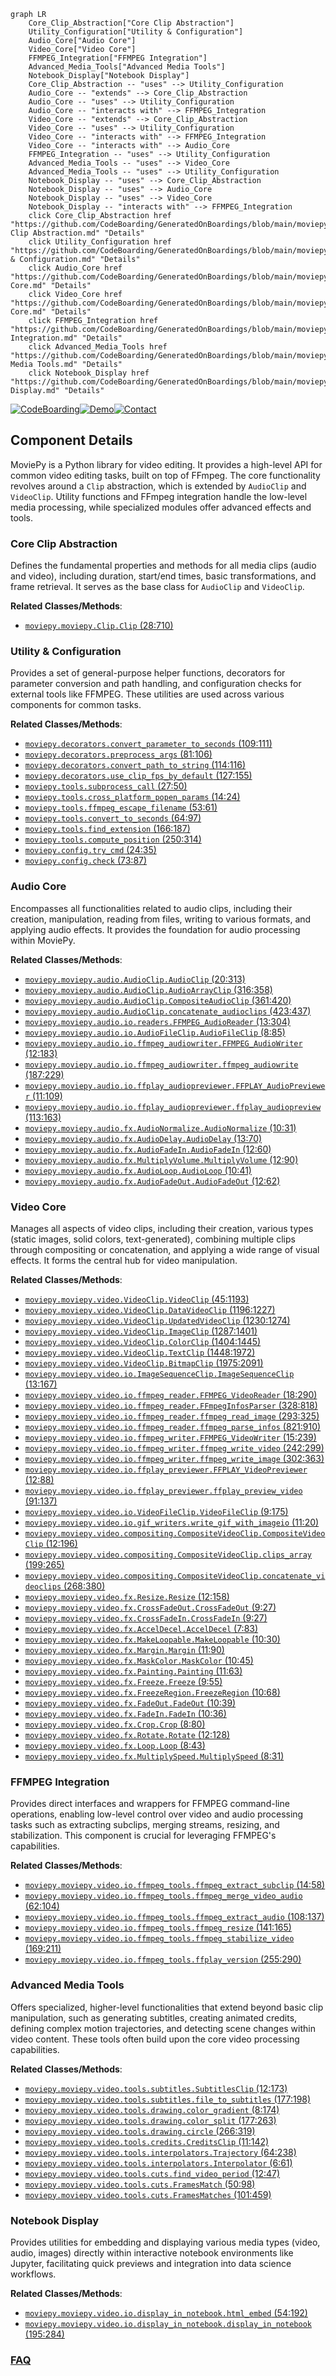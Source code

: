 ```mermaid
graph LR
    Core_Clip_Abstraction["Core Clip Abstraction"]
    Utility_Configuration["Utility & Configuration"]
    Audio_Core["Audio Core"]
    Video_Core["Video Core"]
    FFMPEG_Integration["FFMPEG Integration"]
    Advanced_Media_Tools["Advanced Media Tools"]
    Notebook_Display["Notebook Display"]
    Core_Clip_Abstraction -- "uses" --> Utility_Configuration
    Audio_Core -- "extends" --> Core_Clip_Abstraction
    Audio_Core -- "uses" --> Utility_Configuration
    Audio_Core -- "interacts with" --> FFMPEG_Integration
    Video_Core -- "extends" --> Core_Clip_Abstraction
    Video_Core -- "uses" --> Utility_Configuration
    Video_Core -- "interacts with" --> FFMPEG_Integration
    Video_Core -- "interacts with" --> Audio_Core
    FFMPEG_Integration -- "uses" --> Utility_Configuration
    Advanced_Media_Tools -- "uses" --> Video_Core
    Advanced_Media_Tools -- "uses" --> Utility_Configuration
    Notebook_Display -- "uses" --> Core_Clip_Abstraction
    Notebook_Display -- "uses" --> Audio_Core
    Notebook_Display -- "uses" --> Video_Core
    Notebook_Display -- "interacts with" --> FFMPEG_Integration
    click Core_Clip_Abstraction href "https://github.com/CodeBoarding/GeneratedOnBoardings/blob/main/moviepy/Core Clip Abstraction.md" "Details"
    click Utility_Configuration href "https://github.com/CodeBoarding/GeneratedOnBoardings/blob/main/moviepy/Utility & Configuration.md" "Details"
    click Audio_Core href "https://github.com/CodeBoarding/GeneratedOnBoardings/blob/main/moviepy/Audio Core.md" "Details"
    click Video_Core href "https://github.com/CodeBoarding/GeneratedOnBoardings/blob/main/moviepy/Video Core.md" "Details"
    click FFMPEG_Integration href "https://github.com/CodeBoarding/GeneratedOnBoardings/blob/main/moviepy/FFMPEG Integration.md" "Details"
    click Advanced_Media_Tools href "https://github.com/CodeBoarding/GeneratedOnBoardings/blob/main/moviepy/Advanced Media Tools.md" "Details"
    click Notebook_Display href "https://github.com/CodeBoarding/GeneratedOnBoardings/blob/main/moviepy/Notebook Display.md" "Details"
```
[![CodeBoarding](https://img.shields.io/badge/Generated%20by-CodeBoarding-9cf?style=flat-square)](https://github.com/CodeBoarding/CodeBoarding)[![Demo](https://img.shields.io/badge/Try%20our-Demo-blue?style=flat-square)](https://www.codeboarding.org/demo)[![Contact](https://img.shields.io/badge/Contact%20us%20-%20contact@codeboarding.org-lightgrey?style=flat-square)](mailto:contact@codeboarding.org)

## Component Details

MoviePy is a Python library for video editing. It provides a high-level API for common video editing tasks, built on top of FFmpeg. The core functionality revolves around a `Clip` abstraction, which is extended by `AudioClip` and `VideoClip`. Utility functions and FFmpeg integration handle the low-level media processing, while specialized modules offer advanced effects and tools.

### Core Clip Abstraction
Defines the fundamental properties and methods for all media clips (audio and video), including duration, start/end times, basic transformations, and frame retrieval. It serves as the base class for `AudioClip` and `VideoClip`.


**Related Classes/Methods**:

- <a href="https://github.com/Zulko/moviepy/blob/master/moviepy/Clip.py#L28-L710" target="_blank" rel="noopener noreferrer">`moviepy.moviepy.Clip.Clip` (28:710)</a>


### Utility & Configuration
Provides a set of general-purpose helper functions, decorators for parameter conversion and path handling, and configuration checks for external tools like FFMPEG. These utilities are used across various components for common tasks.


**Related Classes/Methods**:

- <a href="https://github.com/Zulko/moviepy/blob/master/moviepy/decorators.py#L109-L111" target="_blank" rel="noopener noreferrer">`moviepy.decorators.convert_parameter_to_seconds` (109:111)</a>
- <a href="https://github.com/Zulko/moviepy/blob/master/moviepy/decorators.py#L81-L106" target="_blank" rel="noopener noreferrer">`moviepy.decorators.preprocess_args` (81:106)</a>
- <a href="https://github.com/Zulko/moviepy/blob/master/moviepy/decorators.py#L114-L116" target="_blank" rel="noopener noreferrer">`moviepy.decorators.convert_path_to_string` (114:116)</a>
- <a href="https://github.com/Zulko/moviepy/blob/master/moviepy/decorators.py#L127-L155" target="_blank" rel="noopener noreferrer">`moviepy.decorators.use_clip_fps_by_default` (127:155)</a>
- <a href="https://github.com/Zulko/moviepy/blob/master/moviepy/tools.py#L27-L50" target="_blank" rel="noopener noreferrer">`moviepy.tools.subprocess_call` (27:50)</a>
- <a href="https://github.com/Zulko/moviepy/blob/master/moviepy/tools.py#L14-L24" target="_blank" rel="noopener noreferrer">`moviepy.tools.cross_platform_popen_params` (14:24)</a>
- <a href="https://github.com/Zulko/moviepy/blob/master/moviepy/tools.py#L53-L61" target="_blank" rel="noopener noreferrer">`moviepy.tools.ffmpeg_escape_filename` (53:61)</a>
- <a href="https://github.com/Zulko/moviepy/blob/master/moviepy/tools.py#L64-L97" target="_blank" rel="noopener noreferrer">`moviepy.tools.convert_to_seconds` (64:97)</a>
- <a href="https://github.com/Zulko/moviepy/blob/master/moviepy/tools.py#L166-L187" target="_blank" rel="noopener noreferrer">`moviepy.tools.find_extension` (166:187)</a>
- <a href="https://github.com/Zulko/moviepy/blob/master/moviepy/tools.py#L250-L314" target="_blank" rel="noopener noreferrer">`moviepy.tools.compute_position` (250:314)</a>
- <a href="https://github.com/Zulko/moviepy/blob/master/moviepy/config.py#L24-L35" target="_blank" rel="noopener noreferrer">`moviepy.config.try_cmd` (24:35)</a>
- <a href="https://github.com/Zulko/moviepy/blob/master/moviepy/config.py#L73-L87" target="_blank" rel="noopener noreferrer">`moviepy.config.check` (73:87)</a>


### Audio Core
Encompasses all functionalities related to audio clips, including their creation, manipulation, reading from files, writing to various formats, and applying audio effects. It provides the foundation for audio processing within MoviePy.


**Related Classes/Methods**:

- <a href="https://github.com/Zulko/moviepy/blob/master/moviepy/audio/AudioClip.py#L20-L313" target="_blank" rel="noopener noreferrer">`moviepy.moviepy.audio.AudioClip.AudioClip` (20:313)</a>
- <a href="https://github.com/Zulko/moviepy/blob/master/moviepy/audio/AudioClip.py#L316-L358" target="_blank" rel="noopener noreferrer">`moviepy.moviepy.audio.AudioClip.AudioArrayClip` (316:358)</a>
- <a href="https://github.com/Zulko/moviepy/blob/master/moviepy/audio/AudioClip.py#L361-L420" target="_blank" rel="noopener noreferrer">`moviepy.moviepy.audio.AudioClip.CompositeAudioClip` (361:420)</a>
- <a href="https://github.com/Zulko/moviepy/blob/master/moviepy/audio/AudioClip.py#L423-L437" target="_blank" rel="noopener noreferrer">`moviepy.moviepy.audio.AudioClip.concatenate_audioclips` (423:437)</a>
- <a href="https://github.com/Zulko/moviepy/blob/master/moviepy/audio/io/readers.py#L13-L304" target="_blank" rel="noopener noreferrer">`moviepy.moviepy.audio.io.readers.FFMPEG_AudioReader` (13:304)</a>
- <a href="https://github.com/Zulko/moviepy/blob/master/moviepy/audio/io/AudioFileClip.py#L8-L85" target="_blank" rel="noopener noreferrer">`moviepy.moviepy.audio.io.AudioFileClip.AudioFileClip` (8:85)</a>
- <a href="https://github.com/Zulko/moviepy/blob/master/moviepy/audio/io/ffmpeg_audiowriter.py#L12-L183" target="_blank" rel="noopener noreferrer">`moviepy.moviepy.audio.io.ffmpeg_audiowriter.FFMPEG_AudioWriter` (12:183)</a>
- <a href="https://github.com/Zulko/moviepy/blob/master/moviepy/audio/io/ffmpeg_audiowriter.py#L187-L229" target="_blank" rel="noopener noreferrer">`moviepy.moviepy.audio.io.ffmpeg_audiowriter.ffmpeg_audiowrite` (187:229)</a>
- <a href="https://github.com/Zulko/moviepy/blob/master/moviepy/audio/io/ffplay_audiopreviewer.py#L11-L109" target="_blank" rel="noopener noreferrer">`moviepy.moviepy.audio.io.ffplay_audiopreviewer.FFPLAY_AudioPreviewer` (11:109)</a>
- <a href="https://github.com/Zulko/moviepy/blob/master/moviepy/audio/io/ffplay_audiopreviewer.py#L113-L163" target="_blank" rel="noopener noreferrer">`moviepy.moviepy.audio.io.ffplay_audiopreviewer.ffplay_audiopreview` (113:163)</a>
- <a href="https://github.com/Zulko/moviepy/blob/master/moviepy/audio/fx/AudioNormalize.py#L10-L31" target="_blank" rel="noopener noreferrer">`moviepy.moviepy.audio.fx.AudioNormalize.AudioNormalize` (10:31)</a>
- <a href="https://github.com/Zulko/moviepy/blob/master/moviepy/audio/fx/AudioDelay.py#L13-L70" target="_blank" rel="noopener noreferrer">`moviepy.moviepy.audio.fx.AudioDelay.AudioDelay` (13:70)</a>
- <a href="https://github.com/Zulko/moviepy/blob/master/moviepy/audio/fx/AudioFadeIn.py#L12-L60" target="_blank" rel="noopener noreferrer">`moviepy.moviepy.audio.fx.AudioFadeIn.AudioFadeIn` (12:60)</a>
- <a href="https://github.com/Zulko/moviepy/blob/master/moviepy/audio/fx/MultiplyVolume.py#L12-L90" target="_blank" rel="noopener noreferrer">`moviepy.moviepy.audio.fx.MultiplyVolume.MultiplyVolume` (12:90)</a>
- <a href="https://github.com/Zulko/moviepy/blob/master/moviepy/audio/fx/AudioLoop.py#L10-L41" target="_blank" rel="noopener noreferrer">`moviepy.moviepy.audio.fx.AudioLoop.AudioLoop` (10:41)</a>
- <a href="https://github.com/Zulko/moviepy/blob/master/moviepy/audio/fx/AudioFadeOut.py#L12-L62" target="_blank" rel="noopener noreferrer">`moviepy.moviepy.audio.fx.AudioFadeOut.AudioFadeOut` (12:62)</a>


### Video Core
Manages all aspects of video clips, including their creation, various types (static images, solid colors, text-generated), combining multiple clips through compositing or concatenation, and applying a wide range of visual effects. It forms the central hub for video manipulation.


**Related Classes/Methods**:

- <a href="https://github.com/Zulko/moviepy/blob/master/moviepy/video/VideoClip.py#L45-L1193" target="_blank" rel="noopener noreferrer">`moviepy.moviepy.video.VideoClip.VideoClip` (45:1193)</a>
- <a href="https://github.com/Zulko/moviepy/blob/master/moviepy/video/VideoClip.py#L1196-L1227" target="_blank" rel="noopener noreferrer">`moviepy.moviepy.video.VideoClip.DataVideoClip` (1196:1227)</a>
- <a href="https://github.com/Zulko/moviepy/blob/master/moviepy/video/VideoClip.py#L1230-L1274" target="_blank" rel="noopener noreferrer">`moviepy.moviepy.video.VideoClip.UpdatedVideoClip` (1230:1274)</a>
- <a href="https://github.com/Zulko/moviepy/blob/master/moviepy/video/VideoClip.py#L1287-L1401" target="_blank" rel="noopener noreferrer">`moviepy.moviepy.video.VideoClip.ImageClip` (1287:1401)</a>
- <a href="https://github.com/Zulko/moviepy/blob/master/moviepy/video/VideoClip.py#L1404-L1445" target="_blank" rel="noopener noreferrer">`moviepy.moviepy.video.VideoClip.ColorClip` (1404:1445)</a>
- <a href="https://github.com/Zulko/moviepy/blob/master/moviepy/video/VideoClip.py#L1448-L1972" target="_blank" rel="noopener noreferrer">`moviepy.moviepy.video.VideoClip.TextClip` (1448:1972)</a>
- <a href="https://github.com/Zulko/moviepy/blob/master/moviepy/video/VideoClip.py#L1975-L2091" target="_blank" rel="noopener noreferrer">`moviepy.moviepy.video.VideoClip.BitmapClip` (1975:2091)</a>
- <a href="https://github.com/Zulko/moviepy/blob/master/moviepy/video/io/ImageSequenceClip.py#L13-L167" target="_blank" rel="noopener noreferrer">`moviepy.moviepy.video.io.ImageSequenceClip.ImageSequenceClip` (13:167)</a>
- <a href="https://github.com/Zulko/moviepy/blob/master/moviepy/video/io/ffmpeg_reader.py#L18-L290" target="_blank" rel="noopener noreferrer">`moviepy.moviepy.video.io.ffmpeg_reader.FFMPEG_VideoReader` (18:290)</a>
- <a href="https://github.com/Zulko/moviepy/blob/master/moviepy/video/io/ffmpeg_reader.py#L328-L818" target="_blank" rel="noopener noreferrer">`moviepy.moviepy.video.io.ffmpeg_reader.FFmpegInfosParser` (328:818)</a>
- <a href="https://github.com/Zulko/moviepy/blob/master/moviepy/video/io/ffmpeg_reader.py#L293-L325" target="_blank" rel="noopener noreferrer">`moviepy.moviepy.video.io.ffmpeg_reader.ffmpeg_read_image` (293:325)</a>
- <a href="https://github.com/Zulko/moviepy/blob/master/moviepy/video/io/ffmpeg_reader.py#L821-L910" target="_blank" rel="noopener noreferrer">`moviepy.moviepy.video.io.ffmpeg_reader.ffmpeg_parse_infos` (821:910)</a>
- <a href="https://github.com/Zulko/moviepy/blob/master/moviepy/video/io/ffmpeg_writer.py#L15-L239" target="_blank" rel="noopener noreferrer">`moviepy.moviepy.video.io.ffmpeg_writer.FFMPEG_VideoWriter` (15:239)</a>
- <a href="https://github.com/Zulko/moviepy/blob/master/moviepy/video/io/ffmpeg_writer.py#L242-L299" target="_blank" rel="noopener noreferrer">`moviepy.moviepy.video.io.ffmpeg_writer.ffmpeg_write_video` (242:299)</a>
- <a href="https://github.com/Zulko/moviepy/blob/master/moviepy/video/io/ffmpeg_writer.py#L302-L363" target="_blank" rel="noopener noreferrer">`moviepy.moviepy.video.io.ffmpeg_writer.ffmpeg_write_image` (302:363)</a>
- <a href="https://github.com/Zulko/moviepy/blob/master/moviepy/video/io/ffplay_previewer.py#L12-L88" target="_blank" rel="noopener noreferrer">`moviepy.moviepy.video.io.ffplay_previewer.FFPLAY_VideoPreviewer` (12:88)</a>
- <a href="https://github.com/Zulko/moviepy/blob/master/moviepy/video/io/ffplay_previewer.py#L91-L137" target="_blank" rel="noopener noreferrer">`moviepy.moviepy.video.io.ffplay_previewer.ffplay_preview_video` (91:137)</a>
- <a href="https://github.com/Zulko/moviepy/blob/master/moviepy/video/io/VideoFileClip.py#L9-L175" target="_blank" rel="noopener noreferrer">`moviepy.moviepy.video.io.VideoFileClip.VideoFileClip` (9:175)</a>
- <a href="https://github.com/Zulko/moviepy/blob/master/moviepy/video/io/gif_writers.py#L11-L20" target="_blank" rel="noopener noreferrer">`moviepy.moviepy.video.io.gif_writers.write_gif_with_imageio` (11:20)</a>
- <a href="https://github.com/Zulko/moviepy/blob/master/moviepy/video/compositing/CompositeVideoClip.py#L12-L196" target="_blank" rel="noopener noreferrer">`moviepy.moviepy.video.compositing.CompositeVideoClip.CompositeVideoClip` (12:196)</a>
- <a href="https://github.com/Zulko/moviepy/blob/master/moviepy/video/compositing/CompositeVideoClip.py#L199-L265" target="_blank" rel="noopener noreferrer">`moviepy.moviepy.video.compositing.CompositeVideoClip.clips_array` (199:265)</a>
- <a href="https://github.com/Zulko/moviepy/blob/master/moviepy/video/compositing/CompositeVideoClip.py#L268-L380" target="_blank" rel="noopener noreferrer">`moviepy.moviepy.video.compositing.CompositeVideoClip.concatenate_videoclips` (268:380)</a>
- <a href="https://github.com/Zulko/moviepy/blob/master/moviepy/video/fx/Resize.py#L12-L158" target="_blank" rel="noopener noreferrer">`moviepy.moviepy.video.fx.Resize.Resize` (12:158)</a>
- <a href="https://github.com/Zulko/moviepy/blob/master/moviepy/video/fx/CrossFadeOut.py#L9-L27" target="_blank" rel="noopener noreferrer">`moviepy.moviepy.video.fx.CrossFadeOut.CrossFadeOut` (9:27)</a>
- <a href="https://github.com/Zulko/moviepy/blob/master/moviepy/video/fx/CrossFadeIn.py#L9-L27" target="_blank" rel="noopener noreferrer">`moviepy.moviepy.video.fx.CrossFadeIn.CrossFadeIn` (9:27)</a>
- <a href="https://github.com/Zulko/moviepy/blob/master/moviepy/video/fx/AccelDecel.py#L7-L83" target="_blank" rel="noopener noreferrer">`moviepy.moviepy.video.fx.AccelDecel.AccelDecel` (7:83)</a>
- <a href="https://github.com/Zulko/moviepy/blob/master/moviepy/video/fx/MakeLoopable.py#L10-L30" target="_blank" rel="noopener noreferrer">`moviepy.moviepy.video.fx.MakeLoopable.MakeLoopable` (10:30)</a>
- <a href="https://github.com/Zulko/moviepy/blob/master/moviepy/video/fx/Margin.py#L11-L90" target="_blank" rel="noopener noreferrer">`moviepy.moviepy.video.fx.Margin.Margin` (11:90)</a>
- <a href="https://github.com/Zulko/moviepy/blob/master/moviepy/video/fx/MaskColor.py#L10-L45" target="_blank" rel="noopener noreferrer">`moviepy.moviepy.video.fx.MaskColor.MaskColor` (10:45)</a>
- <a href="https://github.com/Zulko/moviepy/blob/master/moviepy/video/fx/Painting.py#L11-L63" target="_blank" rel="noopener noreferrer">`moviepy.moviepy.video.fx.Painting.Painting` (11:63)</a>
- <a href="https://github.com/Zulko/moviepy/blob/master/moviepy/video/fx/Freeze.py#L9-L55" target="_blank" rel="noopener noreferrer">`moviepy.moviepy.video.fx.Freeze.Freeze` (9:55)</a>
- <a href="https://github.com/Zulko/moviepy/blob/master/moviepy/video/fx/FreezeRegion.py#L10-L68" target="_blank" rel="noopener noreferrer">`moviepy.moviepy.video.fx.FreezeRegion.FreezeRegion` (10:68)</a>
- <a href="https://github.com/Zulko/moviepy/blob/master/moviepy/video/fx/FadeOut.py#L10-L39" target="_blank" rel="noopener noreferrer">`moviepy.moviepy.video.fx.FadeOut.FadeOut` (10:39)</a>
- <a href="https://github.com/Zulko/moviepy/blob/master/moviepy/video/fx/FadeIn.py#L10-L36" target="_blank" rel="noopener noreferrer">`moviepy.moviepy.video.fx.FadeIn.FadeIn` (10:36)</a>
- <a href="https://github.com/Zulko/moviepy/blob/master/moviepy/video/fx/Crop.py#L8-L80" target="_blank" rel="noopener noreferrer">`moviepy.moviepy.video.fx.Crop.Crop` (8:80)</a>
- <a href="https://github.com/Zulko/moviepy/blob/master/moviepy/video/fx/Rotate.py#L12-L128" target="_blank" rel="noopener noreferrer">`moviepy.moviepy.video.fx.Rotate.Rotate` (12:128)</a>
- <a href="https://github.com/Zulko/moviepy/blob/master/moviepy/video/fx/Loop.py#L8-L43" target="_blank" rel="noopener noreferrer">`moviepy.moviepy.video.fx.Loop.Loop` (8:43)</a>
- <a href="https://github.com/Zulko/moviepy/blob/master/moviepy/video/fx/MultiplySpeed.py#L8-L31" target="_blank" rel="noopener noreferrer">`moviepy.moviepy.video.fx.MultiplySpeed.MultiplySpeed` (8:31)</a>


### FFMPEG Integration
Provides direct interfaces and wrappers for FFMPEG command-line operations, enabling low-level control over video and audio processing tasks such as extracting subclips, merging streams, resizing, and stabilization. This component is crucial for leveraging FFMPEG's capabilities.


**Related Classes/Methods**:

- <a href="https://github.com/Zulko/moviepy/blob/master/moviepy/video/io/ffmpeg_tools.py#L14-L58" target="_blank" rel="noopener noreferrer">`moviepy.moviepy.video.io.ffmpeg_tools.ffmpeg_extract_subclip` (14:58)</a>
- <a href="https://github.com/Zulko/moviepy/blob/master/moviepy/video/io/ffmpeg_tools.py#L62-L104" target="_blank" rel="noopener noreferrer">`moviepy.moviepy.video.io.ffmpeg_tools.ffmpeg_merge_video_audio` (62:104)</a>
- <a href="https://github.com/Zulko/moviepy/blob/master/moviepy/video/io/ffmpeg_tools.py#L108-L137" target="_blank" rel="noopener noreferrer">`moviepy.moviepy.video.io.ffmpeg_tools.ffmpeg_extract_audio` (108:137)</a>
- <a href="https://github.com/Zulko/moviepy/blob/master/moviepy/video/io/ffmpeg_tools.py#L141-L165" target="_blank" rel="noopener noreferrer">`moviepy.moviepy.video.io.ffmpeg_tools.ffmpeg_resize` (141:165)</a>
- <a href="https://github.com/Zulko/moviepy/blob/master/moviepy/video/io/ffmpeg_tools.py#L169-L211" target="_blank" rel="noopener noreferrer">`moviepy.moviepy.video.io.ffmpeg_tools.ffmpeg_stabilize_video` (169:211)</a>
- <a href="https://github.com/Zulko/moviepy/blob/master/moviepy/video/io/ffmpeg_tools.py#L255-L290" target="_blank" rel="noopener noreferrer">`moviepy.moviepy.video.io.ffmpeg_tools.ffplay_version` (255:290)</a>


### Advanced Media Tools
Offers specialized, higher-level functionalities that extend beyond basic clip manipulation, such as generating subtitles, creating animated credits, defining complex motion trajectories, and detecting scene changes within video content. These tools often build upon the core video processing capabilities.


**Related Classes/Methods**:

- <a href="https://github.com/Zulko/moviepy/blob/master/moviepy/video/tools/subtitles.py#L12-L173" target="_blank" rel="noopener noreferrer">`moviepy.moviepy.video.tools.subtitles.SubtitlesClip` (12:173)</a>
- <a href="https://github.com/Zulko/moviepy/blob/master/moviepy/video/tools/subtitles.py#L177-L198" target="_blank" rel="noopener noreferrer">`moviepy.moviepy.video.tools.subtitles.file_to_subtitles` (177:198)</a>
- <a href="https://github.com/Zulko/moviepy/blob/master/moviepy/video/tools/drawing.py#L8-L174" target="_blank" rel="noopener noreferrer">`moviepy.moviepy.video.tools.drawing.color_gradient` (8:174)</a>
- <a href="https://github.com/Zulko/moviepy/blob/master/moviepy/video/tools/drawing.py#L177-L263" target="_blank" rel="noopener noreferrer">`moviepy.moviepy.video.tools.drawing.color_split` (177:263)</a>
- <a href="https://github.com/Zulko/moviepy/blob/master/moviepy/video/tools/drawing.py#L266-L319" target="_blank" rel="noopener noreferrer">`moviepy.moviepy.video.tools.drawing.circle` (266:319)</a>
- <a href="https://github.com/Zulko/moviepy/blob/master/moviepy/video/tools/credits.py#L11-L142" target="_blank" rel="noopener noreferrer">`moviepy.moviepy.video.tools.credits.CreditsClip` (11:142)</a>
- <a href="https://github.com/Zulko/moviepy/blob/master/moviepy/video/tools/interpolators.py#L64-L238" target="_blank" rel="noopener noreferrer">`moviepy.moviepy.video.tools.interpolators.Trajectory` (64:238)</a>
- <a href="https://github.com/Zulko/moviepy/blob/master/moviepy/video/tools/interpolators.py#L6-L61" target="_blank" rel="noopener noreferrer">`moviepy.moviepy.video.tools.interpolators.Interpolator` (6:61)</a>
- <a href="https://github.com/Zulko/moviepy/blob/master/moviepy/video/tools/cuts.py#L12-L47" target="_blank" rel="noopener noreferrer">`moviepy.moviepy.video.tools.cuts.find_video_period` (12:47)</a>
- <a href="https://github.com/Zulko/moviepy/blob/master/moviepy/video/tools/cuts.py#L50-L98" target="_blank" rel="noopener noreferrer">`moviepy.moviepy.video.tools.cuts.FramesMatch` (50:98)</a>
- <a href="https://github.com/Zulko/moviepy/blob/master/moviepy/video/tools/cuts.py#L101-L459" target="_blank" rel="noopener noreferrer">`moviepy.moviepy.video.tools.cuts.FramesMatches` (101:459)</a>


### Notebook Display
Provides utilities for embedding and displaying various media types (video, audio, images) directly within interactive notebook environments like Jupyter, facilitating quick previews and integration into data science workflows.


**Related Classes/Methods**:

- <a href="https://github.com/Zulko/moviepy/blob/master/moviepy/video/io/display_in_notebook.py#L54-L192" target="_blank" rel="noopener noreferrer">`moviepy.moviepy.video.io.display_in_notebook.html_embed` (54:192)</a>
- <a href="https://github.com/Zulko/moviepy/blob/master/moviepy/video/io/display_in_notebook.py#L195-L284" target="_blank" rel="noopener noreferrer">`moviepy.moviepy.video.io.display_in_notebook.display_in_notebook` (195:284)</a>




### [FAQ](https://github.com/CodeBoarding/GeneratedOnBoardings/tree/main?tab=readme-ov-file#faq)